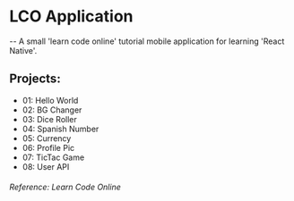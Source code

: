 # LCO Application
-- A small 'learn code online' tutorial mobile application for learning 'React Native'.


## Projects:
- 01: Hello World
- 02: BG Changer
- 03: Dice Roller
- 04: Spanish Number
- 05: Currency
- 06: Profile Pic
- 07: TicTac Game
- 08: User API


###### Reference: Learn Code Online
